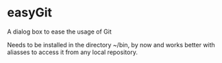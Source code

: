 # easyGit
A dialog box to ease the usage of Git

Needs to be installed in the directory ~/bin, by now and works better with aliasses to access it from any local repository.

